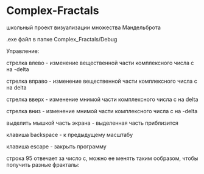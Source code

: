 # Complex-Fractals
школьный проект визуализации множества Мандельброта


.exe файл в папке Complex_Fractals/Debug


Управление:

стрелка влево - изменение вещественной части комплексного числа c на -delta

стрелка вправо - изменение вещественной части комплексного числа c на delta

стрелка вверх -  изменение мнимой части комплексного числа c на delta

стрелка вниз -  изменение мнимой части комплексного числа c на -delta

выделить мышкой часть экрана - выделенная часть приблизится

клавиша backspace - к предыдущему масштабу

клавиша escape - закрыть программу


строка 95 отвечает за число c, можно ее менять таким ообразом, чтобы получить разные фракталы:
